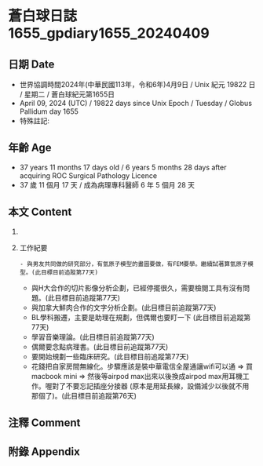 [_metadata_:encoding]: - "utf-8"
[_metadata_:language]: - "zh-Hant-TW"
[_metadata_:fileformat]: - "markdown"
[_metadata_:MIME_type]: - "text/plain"
[_metadata_:markdown_version]: - "commonmark version 0.30"
[_metadata_:markdown_spec]: - "https://spec.commonmark.org/0.30/"

# 蒼白球日誌1655_gpdiary1655_20240409 #

## 日期 Date ##

* 世界協調時間2024年(中華民國113年，令和6年)4月9日 / Unix 紀元 19822 日 / 星期二 / 蒼白球紀元第1655日
* April 09, 2024 (UTC) / 19822 days since Unix Epoch / Tuesday / Globus Pallidum day 1655
* 特殊註記:

## 年齡 Age ##

* 37 years 11 months 17 days old / 6 years 5 months 28 days after acquiring ROC Surgical Pathology Licence
* 37 歲 11 個月 17 天 / 成為病理專科醫師 6 年 5 個月 28 天

## 本文 Content ##

1. 

    
2. 工作紀要

       - 與男友共同做的研究部分，有氫原子模型的畫圖要做，有FEM要學。繼續試著算氫原子模型。(此目標目前追蹤第77天)
   - 與H大合作的切片影像分析企劃，已經停擺很久，需要檢閱工具有沒有問題。(此目標目前追蹤第77天)
   - 與加拿大鮮肉合作的文字分析企劃。(此目標目前追蹤第77天)
   - BL學科搬遷，主要是助理在規劃，但偶爾也要盯一下 (此目標目前追蹤第77天)
   - 學習音樂理論。(此目標目前追蹤第77天)
   - 偶爾要念點病理書。(此目標目前追蹤第77天)
   - 要開始規劃一些臨床研究。(此目標目前追蹤第77天)
   - 花錢把自家房間無線化。步驟應該是裝中華電信全屋通讓wifi可以通 => 買macbook mini => 然後等airpod max出來以後換成airpod max用耳機工作。喔對了不要忘記插座分接器 (原本是用延長線，設備減少以後就不用那個了)。(此目標目前追蹤第76天)


## 注釋 Comment ##


## 附錄 Appendix ##

